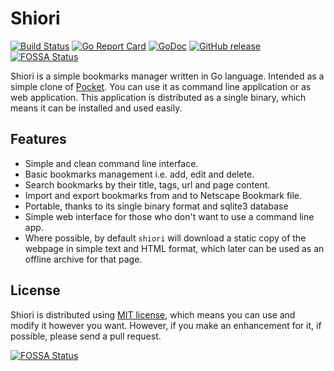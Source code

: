 # Shiori

[![Build Status](https://cloud.drone.io/api/badges/techknowlogick/shiori/status.svg)](https://cloud.drone.io/techknowlogick/shiori)
[![Go Report Card](https://goreportcard.com/badge/src.techknowlogick.com/shiori)](https://goreportcard.com/report/src.techknowlogick.com/shiori)
[![GoDoc](https://godoc.org/src.techknowlogick.com/shiori?status.svg)](https://godoc.org/src.techknowlogick.com/shiori)
[![GitHub release](https://img.shields.io/github/release-pre/techknowlogick/shiori.svg)](https://github.com/techknowlogick/shiori/releases/latest)
[![FOSSA Status](https://app.fossa.io/api/projects/git%2Bgithub.com%2Ftechknowlogick%2Fshiori.svg?type=shield)](https://app.fossa.io/projects/git%2Bgithub.com%2Ftechknowlogick%2Fshiori?ref=badge_shield)

Shiori is a simple bookmarks manager written in Go language. Intended as a simple clone of [Pocket](https://getpocket.com//). You can use it as command line application or as web application. This application is distributed as a single binary, which means it can be installed and used easily.

## Features

- Simple and clean command line interface.
- Basic bookmarks management i.e. add, edit and delete.
- Search bookmarks by their title, tags, url and page content.
- Import and export bookmarks from and to Netscape Bookmark file.
- Portable, thanks to its single binary format and sqlite3 database
- Simple web interface for those who don't want to use a command line app.
- Where possible, by default `shiori` will download a static copy of the webpage in simple text and HTML format, which later can be used as an offline archive for that page.

## License

Shiori is distributed using [MIT license](https://choosealicense.com/licenses/mit/), which means you can use and modify it however you want. However, if you make an enhancement for it, if possible, please send a pull request.


[![FOSSA Status](https://app.fossa.io/api/projects/git%2Bgithub.com%2Ftechknowlogick%2Fshiori.svg?type=large)](https://app.fossa.io/projects/git%2Bgithub.com%2Ftechknowlogick%2Fshiori?ref=badge_large)